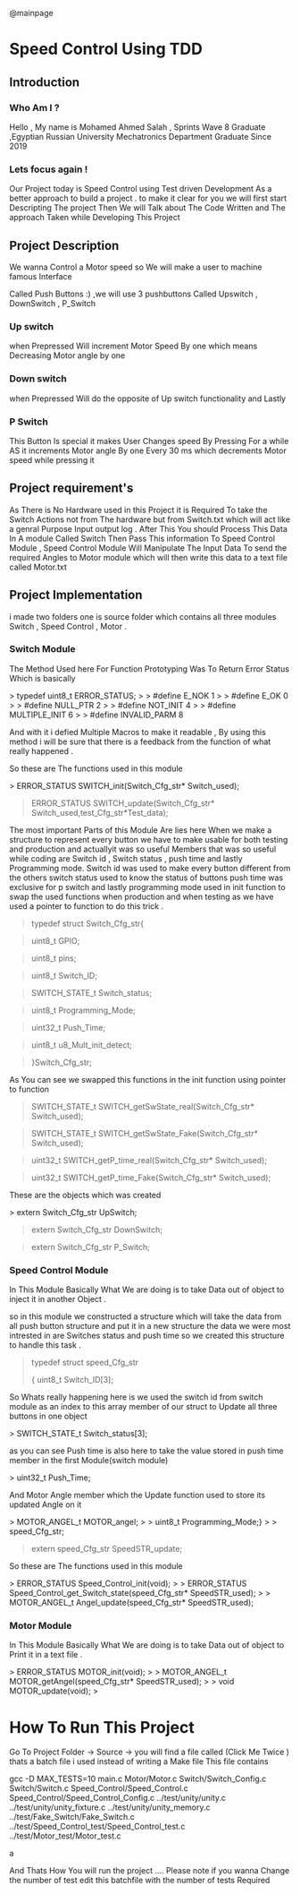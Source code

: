 @mainpage
<h1>Speed Control Using TDD</h1>

<h2> Introduction</h2>

<h3> Who Am I ?</h3>
<p>

Hello , My name is Mohamed Ahmed Salah , Sprints Wave 8 Graduate ,Egyptian Russian University Mechatronics Department Graduate Since 2019 

<h3> Lets focus again !</h3>
<p>
Our Project today is Speed Control using Test driven Development As a better approach to build a project . to make it clear for you we will  first start Descripting The project Then We will Talk about The Code Written and The approach Taken while Developing This Project    
</p>
<h2> Project Description </h2>
<p>
We wanna Control a Motor speed so We will make a user to machine famous Interface 
</p>
<p>
Called Push Buttons :) ,we will use 3 pushbuttons Called Upswitch , DownSwitch  , P_Switch 
</p>
<h3>  Up switch </h3>
<p>
when Prepressed Will increment Motor Speed By one which means Decreasing Motor angle by one 
</p>

<h3> Down switch</h3>
<p>
when Prepressed Will do the opposite of Up switch functionality and Lastly 
</p>

<h3> P Switch </h3>
<p>
This Button Is special it makes User Changes speed By Pressing For a while AS it increments Motor angle By one Every 30 ms which decrements Motor speed while pressing it 
</p>

<h2> Project requirement's</h2>
<p>
As There is No Hardware used in this Project it is Required To take the Switch Actions not from The hardware but from Switch.txt which will act like a genral Purpose Input output  log . After This You should Process This Data In A module Called Switch Then Pass This information To Speed Control Module , Speed Control Module Will Manipulate The Input Data To send the required Angles to Motor module which will then write this data to a text file called Motor.txt
</p>
<h2> Project Implementation  </h2>
<p>
i made two folders one is source folder which contains all three modules 
Switch  , Speed Control , Motor .
</p>
<h3>  Switch Module </h3>
<p>
The Method Used here For Function Prototyping Was To Return Error Status 
Which is basically 
</p>
>	 typedef uint8_t ERROR_STATUS;
>	
>	 #define E_NOK        1
>	
> 	#define E_OK         0 
>	
> 	#define NULL_PTR    2
>	
> 	#define NOT_INIT    4
>	
> 	#define MULTIPLE_INIT 6
>	
> 	#define INVALID_PARM  8

<p>
And with it i defied Multiple Macros to make it readable , By using this  method i will be sure that there is a feedback from the function of what  really happened .

So these are The functions used in this module 
</p>
>	ERROR_STATUS  SWITCH_init(Switch_Cfg_str* Switch_used);

>	ERROR_STATUS SWITCH_update(Switch_Cfg_str* Switch_used,test_Cfg_str*Test_data);
<p>
The most important Parts of this Module Are lies here When we make a structure to represent every button we have to make usable for both testing and production and actuallyit was so useful 
Members that was so useful while coding are Switch id , Switch status , push time and lastly Programming mode.
Switch id was used to make every button different from the others 
switch status used to know the status of buttons 
push time was exclusive for p switch 
and lastly programming mode used in init function to swap the used functions when production and when testing as we have used a pointer to function to do this trick .
</p>

>   typedef struct Switch_Cfg_str{

>	uint8_t GPIO;

>	uint8_t pins;

>	uint8_t Switch_ID;

>   SWITCH_STATE_t Switch_status;

>   uint8_t Programming_Mode;

>   uint32_t Push_Time;

>   uint8_t u8_Mult_init_detect;

>   }Switch_Cfg_str;
<p>
As You can see we swapped this functions in the init function using pointer to function 
</p>

>	SWITCH_STATE_t  SWITCH_getSwState_real(Switch_Cfg_str* Switch_used);

>	SWITCH_STATE_t  SWITCH_getSwState_Fake(Switch_Cfg_str* Switch_used);

>	uint32_t  SWITCH_getP_time_real(Switch_Cfg_str* Switch_used);

>	uint32_t  SWITCH_getP_time_Fake(Switch_Cfg_str* Switch_used);
<p>
These are the objects which was created
</p>
>   extern Switch_Cfg_str UpSwitch;

>   extern Switch_Cfg_str DownSwitch;

>   extern Switch_Cfg_str P_Switch;


<h3>  Speed Control Module</h3>
<p>
In This Module Basically What We are doing is to take Data out of object to inject it in another Object . 

so in this module we constructed a structure which will take the data from all push button structure and put it in a new structure 
the data we were most intrested in are Switches status and push time so we created this structure to handle this task .

>  	typedef struct speed_Cfg_str
>  	
> 	 {  uint8_t Switch_ID[3];
<p>
So Whats really happening here is we used the switch id from switch module as an index to this array member of our struct to Update all three buttons in one object
</p>
> 	 SWITCH_STATE_t Switch_status[3];
<p>
as you can see Push time is also here to take the value stored in push time member in the first Module(switch module)
</p>
>	uint32_t Push_Time;
<p>
And Motor Angle member which the Update function used to store its updated Angle on it 
</p>
>   MOTOR_ANGEL_t MOTOR_angel;
>   
>  uint8_t Programming_Mode;}
>
>  speed_Cfg_str;

> 	extern speed_Cfg_str SpeedSTR_update;
<p>
 So these are The functions used in this module
 </p>
>   ERROR_STATUS Speed_Control_init(void);
>   
>	ERROR_STATUS Speed_Control_get_Switch_state(speed_Cfg_str* SpeedSTR_used);
>   
>   MOTOR_ANGEL_t Angel_update(speed_Cfg_str* SpeedSTR_used);


<h3>  Motor Module</h3>
<p>
In This Module Basically What We are doing is to take Data out of object to Print it in a text file  . 
</p>
>	 ERROR_STATUS MOTOR_init(void);
>					
>	MOTOR_ANGEL_t MOTOR_getAngel(speed_Cfg_str* SpeedSTR_used);
>					
>	void MOTOR_update(void);
>

<h1> How To Run This Project  </h1>

Go To  Project Folder -> Source -> you will find a file called (Click Me Twice ) thats a batch file i used instead of writing a Make file This file contains 

gcc -D MAX_TESTS=10 main.c Motor/Motor.c  Switch/Switch_Config.c Switch/Switch.c  Speed_Control/Speed_Control.c  Speed_Control/Speed_Control_Config.c ../test/unity/unity.c ../test/unity/unity_fixture.c ../test/unity/unity_memory.c ../test/Fake_Switch/Fake_Switch.c  ../test/Speed_Control_test/Speed_Control_test.c ../test/Motor_test/Motor_test.c

a

And Thats How You will run the project .... Please note if you wanna Change the number of test edit this batchfile with the number of tests Required 